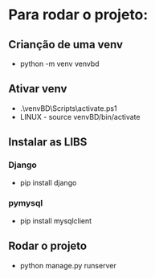 # Para rodar o projeto:

## Crianção de uma venv
  - python -m venv venvbd
## Ativar venv
  - .\venvBD\Scripts\activate.ps1
  - LINUX - source venvBD/bin/activate

## Instalar as LIBS
### Django
  - pip install django

### pymysql
  - pip install mysqlclient

## Rodar o projeto
  - python manage.py runserver
